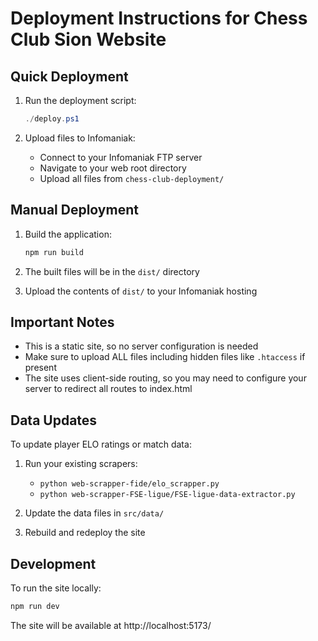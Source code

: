 # Deployment Instructions for Chess Club Sion Website

## Quick Deployment

1. Run the deployment script:
   ```powershell
   ./deploy.ps1
   ```

2. Upload files to Infomaniak:
   - Connect to your Infomaniak FTP server
   - Navigate to your web root directory
   - Upload all files from `chess-club-deployment/`

## Manual Deployment

1. Build the application:
   ```bash
   npm run build
   ```

2. The built files will be in the `dist/` directory

3. Upload the contents of `dist/` to your Infomaniak hosting

## Important Notes

- This is a static site, so no server configuration is needed
- Make sure to upload ALL files including hidden files like `.htaccess` if present
- The site uses client-side routing, so you may need to configure your server to redirect all routes to index.html

## Data Updates

To update player ELO ratings or match data:

1. Run your existing scrapers:
   - `python web-scrapper-fide/elo_scrapper.py`
   - `python web-scrapper-FSE-ligue/FSE-ligue-data-extractor.py`

2. Update the data files in `src/data/`

3. Rebuild and redeploy the site

## Development

To run the site locally:
```bash
npm run dev
```

The site will be available at http://localhost:5173/